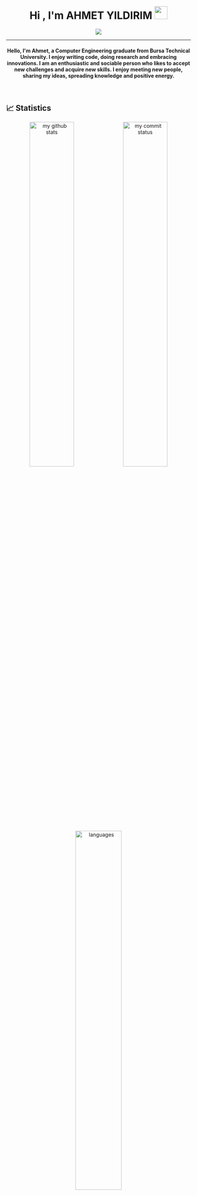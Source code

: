 

<!--
**AhmetYildirimDev/AhmetYildirimDev** is a ✨ _special_ ✨ repository because its `README.md` (this file) appears on your GitHub profile.

Here are some ideas to get you started:

- 🔭 I’m currently working on ...
- 🌱 I’m currently learning ...
- 👯 I’m looking to collaborate on ...
- 🤔 I’m looking for help with ...
- 💬 Ask me about ...
- 📫 How to reach me: ...
- 😄 Pronouns: ...
- ⚡ Fun fact: ...
-->
<h1 align="center">Hi , I'm AHMET YILDIRIM <img src="https://media.giphy.com/media/hvRJCLFzcasrR4ia7z/giphy.gif" width="35"></h1>
<p align="center">
  <a href="https://github.com/DenverCoder1/readme-typing-svg"><img src="https://readme-typing-svg.herokuapp.com?lines=Computer+Engineer;HTML5%20|+CSS3%20|+Javascript%20|;ReactNative%20|ReactJS%20|%20RestAPI%20;Software%20Developer;Always%20learning%20new%20things&center=true&width=500&height=50"></a>
</p>
<hr/>
<h4 align="center">Hello, I'm Ahmet, a Computer Engineering graduate from Bursa Technical University. I enjoy writing code, doing research and embracing innovations. I am an enthusiastic and sociable person who likes to accept new challenges and acquire new skills. I enjoy meeting new people, sharing my ideas, spreading knowledge and positive energy.</h4>
<br>


## 📈 Statistics
<p align="center">
<img src="https://github-readme-stats.vercel.app/api?username=ahmetyildirimdev&theme=chartreuse-dark&show_icons=true" alt="my github stats" width="49%"/>&nbsp;
<img src="https://github-readme-streak-stats.herokuapp.com/?user=ahmetyildirimdev&theme=chartreuse-dark&show_icons=true" alt="my commit status" width="49%" /> </p>
<p align="center"> <img src="https://github-readme-stats.vercel.app/api/top-langs/?username=ahmetyildirimdev&theme=chartreuse-dark&layout=compact" alt="languages" width="50%" > </p>



## Hi there 👋  Ahmet . (LOADING...)

[![](https://img.shields.io/badge/linkedin-%230077B5.svg?&style=for-the-badge&logo=linkedin&logoColor=white)](https://www.linkedin.com/in/ahmet-yıldırım-6bb7271ba/) 


### What I'm using ? 🛠 

<!-- I prefer React & React Native for web/mobile front-end development. -->
<br/>

- Javascript, React Native, RestApi, Git, GitHub


